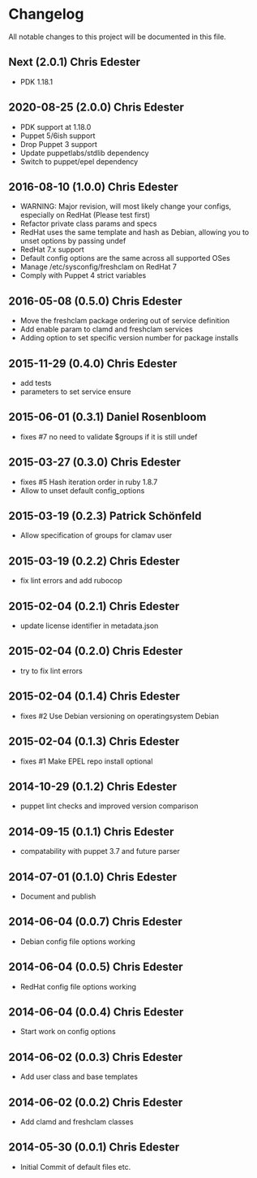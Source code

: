 # Changelog

All notable changes to this project will be documented in this file.

## Next (2.0.1)  Chris Edester
* PDK 1.18.1

## 2020-08-25 (2.0.0)  Chris Edester
* PDK support at 1.18.0
* Puppet 5/6ish support
* Drop Puppet 3 support
* Update puppetlabs/stdlib dependency
* Switch to puppet/epel dependency

## 2016-08-10 (1.0.0)  Chris Edester
* WARNING: Major revision, will most likely change your configs, especially on RedHat (Please test first)
* Refactor private class params and specs
* RedHat uses the same template and hash as Debian, allowing you to unset options by passing undef
* RedHat 7.x support
* Default config options are the same across all supported OSes
* Manage /etc/sysconfig/freshclam on RedHat 7
* Comply with Puppet 4 strict variables

## 2016-05-08 (0.5.0)  Chris Edester
* Move the freshclam package ordering out of service definition
* Add enable param to clamd and freshclam services
* Adding option to set specific version number for package installs

## 2015-11-29 (0.4.0)  Chris Edester
* add tests
* parameters to set service ensure

## 2015-06-01 (0.3.1)  Daniel Rosenbloom
* fixes #7 no need to validate $groups if it is still undef

## 2015-03-27 (0.3.0)  Chris Edester
* fixes #5 Hash iteration order in ruby 1.8.7
* Allow to unset default config_options

## 2015-03-19 (0.2.3)  Patrick Schönfeld
* Allow specification of groups for clamav user

## 2015-03-19 (0.2.2)  Chris Edester
* fix lint errors and add rubocop

## 2015-02-04 (0.2.1)  Chris Edester
* update license identifier in metadata.json

## 2015-02-04 (0.2.0)  Chris Edester
* try to fix lint errors

## 2015-02-04 (0.1.4)  Chris Edester
* fixes #2 Use Debian versioning on operatingsystem Debian

## 2015-02-04 (0.1.3)  Chris Edester
* fixes #1 Make EPEL repo install optional

## 2014-10-29 (0.1.2)  Chris Edester
* puppet lint checks and improved version comparison

## 2014-09-15 (0.1.1)  Chris Edester
* compatability with puppet 3.7 and future parser

## 2014-07-01 (0.1.0)  Chris Edester
* Document and publish

## 2014-06-04 (0.0.7)  Chris Edester
* Debian config file options working

## 2014-06-04 (0.0.5)  Chris Edester
* RedHat config file options working

## 2014-06-04 (0.0.4)  Chris Edester
* Start work on config options

## 2014-06-02 (0.0.3)  Chris Edester
* Add user class and base templates

## 2014-06-02 (0.0.2)  Chris Edester
* Add clamd and freshclam classes

## 2014-05-30 (0.0.1)  Chris Edester
* Initial Commit of default files etc.
